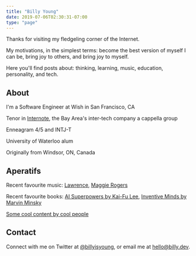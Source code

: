 ```yaml
---
title: "Billy Young"
date: 2019-07-06T02:30:31-07:00
type: "page"
---
```


Thanks for visiting my fledgeling corner of the Internet.  

My motivations, in the simplest terms: become the best version of myself I can be, bring joy to others, and bring joy to myself.

Here you'll find posts about: thinking, learning, music, education, personality, and tech.

## About
I'm a Software Engineer at Wish in San Francisco, CA

Tenor in [Internote](https://www.instagram.com/p/BzQufySnZaF/), the Bay Area's inter-tech company a cappella group

Enneagram 4/5 and INTJ-T

University of Waterloo alum

Originally from Windsor, ON, Canada

## Aperatifs

Recent favourite music: [Lawrence](https://youtu.be/-zBGN9wLQ3I), [Maggie Rogers](https://youtu.be/MSFjYe54uv4)

Recent favourite books: [AI Superpowers by Kai-Fu Lee](https://smile.amazon.com/dp/132854639X), [Inventive Minds by Marvin Minsky](https://smile.amazon.com/dp/0262039095)

[Some cool content by cool people](/links)

## Contact
Connect with me on Twitter at [@billyisyoung](https://twitter.com/billyisyoung), or email me at hello@billy.dev.
